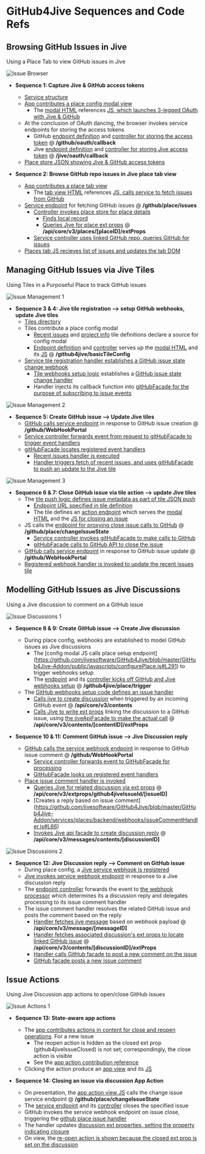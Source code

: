 # GitHub4Jive Sequences and Code Refs

## Browsing GitHub Issues in Jive

Using a Place Tab to view GitHub issues in Jive

![](https://github.com/jivesoftware/GitHub4Jive/blob/master/GitHub4Jive-Addon/images/place1.jpg "Issue Browser")

* **Sequence 1: Capture Jive & GitHub access tokens**
  * [Service structure](https://github.com/jivesoftware/GitHub4Jive/blob/master/GitHub4Jive-Addon)
  * [App contributes a place config modal view](https://github.com/jivesoftware/GitHub4Jive/blob/master/GitHub4Jive-Addon/apps/GitHub4Jive/public/app.xml#L83)
    * The [modal HTML](https://github.com/jivesoftware/GitHub4Jive/blob/master/GitHub4Jive-Addon/apps/GitHub4Jive/public/place-config.html) references [JS, which launches 3-legged OAuth with Jive & GitHub](https://github.com/jivesoftware/GitHub4Jive/blob/master/GitHub4Jive-Addon/public/javascripts/configurePlace.js#L199)
  * At the conclusion of OAuth dancing, the browser invokes service endpoints for storing the access tokens
    * GitHub [endpoint definition](https://github.com/jivesoftware/GitHub4Jive/blob/master/GitHub4Jive-Addon/services/github/backend/routes/gitHubEndpoints.js#L114) and [controller for storing the access token](https://github.com/jivesoftware/GitHub4Jive/blob/master/GitHub4Jive-Addon/services/github/backend/gitHubOAuthController.js#L42) @ <b>/github/oauth/callback</b>
    * Jive [endpoint definition](https://github.com/jivesoftware/GitHub4Jive/blob/master/GitHub4Jive-Addon/services/jive/backend/routes/jiveEndpoints.js#L44) and [controller for storing Jive access token](https://github.com/jivesoftware/GitHub4Jive/blob/master/GitHub4Jive-Addon/services/jive/backend/jiveOAuthController.js#L37) @ <b>/jive/oauth/callback</b>
  * [Place store JSON showing Jive & GitHub access tokens](https://github.com/jivesoftware/GitHub4Jive/blob/master/GitHub4Jive-Addon/docs/sample-place-store.json)

* **Sequence 2: Browse GitHub repo issues in Jive place tab view**
  * [App contributes a place tab view](https://github.com/jivesoftware/GitHub4Jive/blob/master/GitHub4Jive-Addon/apps/GitHub4Jive/public/app.xml#L101)
    * The [tab view HTML](https://github.com/jivesoftware/GitHub4Jive/blob/master/GitHub4Jive-Addon/apps/GitHub4Jive/public/place-tab.html) references [JS, calls service to fetch issues from GitHub](https://github.com/jivesoftware/GitHub4Jive/blob/master/GitHub4Jive-Addon/apps/GitHub4Jive/public/javascripts/actions/place-tab.js#L23)
  * [Service endpoint](https://github.com/jivesoftware/GitHub4Jive/blob/master/GitHub4Jive-Addon/services/github/backend/routes/gitHubEndpoints.js#L52) for fetching GitHub issues @ <b>/github/place/issues</b>
    * [Controller invokes place store for place details](https://github.com/jivesoftware/GitHub4Jive/blob/master/GitHub4Jive-Addon/services/github/backend/gitHubController.js#L84)
      * [Finds local record](https://github.com/jivesoftware/GitHub4Jive/blob/master/GitHub4Jive-Addon/lib/github4jive/placeStore.js#L115)
      * [Queries Jive for place ext props](https://github.com/jivesoftware/GitHub4Jive/blob/master/GitHub4Jive-Addon/lib/github4jive/placeStore.js#L79) @ <b>/api/core/v3/places/[placeID]/extProps</b>
    * [Service controller uses linked GitHub repo, queries GitHub for issues](https://github.com/jivesoftware/GitHub4Jive/blob/master/GitHub4Jive-Addon/services/github/backend/gitHubController.js#L86)
  * [Places tab JS recieves list of issues and updates the tab DOM](https://github.com/jivesoftware/GitHub4Jive/blob/master/GitHub4Jive-Addon/apps/GitHub4Jive/public/javascripts/actions/place-tab.js#L30)

## Managing GitHub Issues via Jive Tiles

Using Tiles in a Purposeful Place to track GitHub issues 

![](https://github.com/jivesoftware/GitHub4Jive/blob/master/GitHub4Jive-Addon/images/issues1.jpg "Issue Management 1")

* **Sequence 3 & 4: Jive tile registration --> setup GitHub webhooks, update Jive tiles**
  * [Tiles directory](https://github.com/jivesoftware/GitHub4Jive/tree/master/GitHub4Jive-Addon/tiles)
  * Tiles contribute a place config modal
    * [Recent issues](https://github.com/jivesoftware/GitHub4Jive/blob/master/GitHub4Jive-Addon/tiles/github-issues-recent/definition.json#L21) and [project info](https://github.com/jivesoftware/GitHub4Jive/blob/master/GitHub4Jive-Addon/tiles/github-issues-recent/definition.json#L21) tile definitions declare a source for config modal
    * [Endpoint definition](https://github.com/jivesoftware/GitHub4Jive/blob/master/GitHub4Jive-Addon/services/places/backend/routes/placeEndpoints.js#L12) and [controller](https://github.com/jivesoftware/GitHub4Jive/blob/master/GitHub4Jive-Addon/services/places/backend/placeController.js#L70) serves up the [modal HTML](https://github.com/jivesoftware/GitHub4Jive/blob/master/GitHub4Jive-Addon/public/configuration.html) and its [JS](https://github.com/jivesoftware/GitHub4Jive/blob/master/GitHub4Jive-Addon/public/javascripts/configurePlace.js) @ <b>/github4jive/basicTileConfig</b>
  * [Service tile registration handler establishes a GitHub issue state change webhook](https://github.com/jivesoftware/GitHub4Jive/blob/master/GitHub4Jive-Addon/tiles/github-issues-recent/backend/controller.js#L54)
    * [Tile webhooks setup logic](https://github.com/jivesoftware/GitHub4Jive/blob/master/GitHub4Jive-Addon/tiles/github-issues-recent/backend/webhooks/webhookBuilder.js#L28) establishes a [GitHub issue state change handler](https://github.com/jivesoftware/GitHub4Jive/blob/master/GitHub4Jive-Addon/tiles/github-issues-recent/backend/webhooks/issueHandler.js#L30)
    * Handler injects its callback function into [gitHubFacade for the purpose of subscribing to issue events](https://github.com/jivesoftware/GitHub4Jive/blob/master/GitHub4Jive-Addon/lib/github4jive/gitHubFacade.js#L211)

![](https://github.com/jivesoftware/GitHub4Jive/blob/master/GitHub4Jive-Addon/images/issues2.jpg "Issue Management 2")

* **Sequence 5: Create GitHub issue --> Update Jive tiles**
  * [GitHub calls service endpoint](https://github.com/jivesoftware/GitHub4Jive/blob/master/GitHub4Jive-Addon/services/github/backend/routes/gitHubEndpoints.js#L28) in response to GitHub issue creation @ <b>/github/WebHookPortal</b>
  * [Service controller forwards event from request to gitHubFacade to trigger event handlers](https://github.com/jivesoftware/GitHub4Jive/blob/master/GitHub4Jive-Addon/services/github/backend/gitHubController.js#L40)
  * [gitHubFacade locates registered event handlers](https://github.com/jivesoftware/GitHub4Jive/blob/master/GitHub4Jive-Addon/lib/github4jive/gitHubFacade.js#L306)
    * [Recent issues handler is executed](https://github.com/jivesoftware/GitHub4Jive/blob/master/GitHub4Jive-Addon/tiles/github-issues-recent/backend/webhooks/issueHandler.js#L38)
    * [Handler triggers fetch of recent issues, and uses gitHubFacade to push an update to the Jive tile](https://github.com/jivesoftware/GitHub4Jive/blob/master/GitHub4Jive-Addon/tiles/github-issues-recent/backend/tileInstanceProcessor.js)

![](https://github.com/jivesoftware/GitHub4Jive/blob/master/GitHub4Jive-Addon/images/issues3.jpg "Issue Management 3")

* **Sequence 6 & 7: Close GitHub issue via tile action --> update Jive tiles**
  * The [tile push logic defines issue metadata as part of tile JSON push](https://github.com/jivesoftware/GitHub4Jive/blob/master/GitHub4Jive-Addon/tiles/github-issues-recent/backend/tileInstanceProcessor.js#L83)
    * [Endpoint URL specified in tile definition](https://github.com/jivesoftware/GitHub4Jive/blob/master/GitHub4Jive-Addon/tiles/github-issues-recent/definition.json#L20)
    * The tile defines an [action endpoint](https://github.com/jivesoftware/GitHub4Jive/blob/master/GitHub4Jive-Addon/tiles/github-issues-recent/backend/routes/actionEndpoint.js) which serves the [modal HTML](https://github.com/jivesoftware/GitHub4Jive/blob/master/GitHub4Jive-Addon/tiles/github-issues-recent/public/action.html) and the [JS for closing an issue](https://github.com/jivesoftware/GitHub4Jive/blob/master/GitHub4Jive-Addon/tiles/github-issues-recent/public/javascripts/action.js#L84)
  * JS calls the [endpoint for proxying close issue calls to GitHub](https://github.com/jivesoftware/GitHub4Jive/blob/master/GitHub4Jive-Addon/services/github/backend/routes/gitHubEndpoints.js#L66) @ <b>/github/place/changeIssueState</b>
    * [Service controller invokes gitHubFacade to make calls to GitHub](https://github.com/jivesoftware/GitHub4Jive/blob/master/GitHub4Jive-Addon/services/github/backend/gitHubController.js#L143)
    * [gitHubFacade calls to GitHub API to close the issue](https://github.com/jivesoftware/GitHub4Jive/blob/master/GitHub4Jive-Addon/lib/github4jive/gitHubFacade.js#L158)
  * [GitHub calls service endpoint](https://github.com/jivesoftware/GitHub4Jive/blob/master/GitHub4Jive-Addon/services/github/backend/routes/gitHubEndpoints.js#L28) in response to GitHub issue update @ <b>/github/WebHookPortal</b>
  * [Registered webhook handler is invoked to update the recent issues tile](https://github.com/jivesoftware/GitHub4Jive/blob/master/GitHub4Jive-Addon/tiles/github-issues-recent/backend/webhooks/issueHandler.js#L30)

## Modelling GitHub Issues as Jive Discussions

Using a Jive discussion to comment on a GitHub issue

![](https://github.com/jivesoftware/GitHub4Jive/blob/master/GitHub4Jive-Addon/images/discussions1.jpg "Issue Discussions 1")

* **Sequence 8 & 9: Create GitHub issue --> Create Jive discussion**
  * During place config, webhooks are established to model GitHub issues as Jive discussions
    * The [config modal JS calls place setup endpoint] (https://github.com/jivesoftware/GitHub4Jive/blob/master/GitHub4Jive-Addon/public/javascripts/configurePlace.js#L291) to trigger webhooks setup
    * The [endpoint](https://github.com/jivesoftware/GitHub4Jive/blob/master/GitHub4Jive-Addon/services/places/backend/routes/placeEndpoints.js#L22) and its [controller kicks off GitHub and Jive webhooks setup](https://github.com/jivesoftware/GitHub4Jive/blob/master/GitHub4Jive-Addon/services/places/backend/placeController.js#L80) @ <b>/github4jive/place/trigger</b>
  * The [GitHub webhooks setup code defines an issue handler](https://github.com/jivesoftware/GitHub4Jive/blob/master/GitHub4Jive-Addon/services/places/backend/webhooks/webhookBuilder.js#L30)
    * [Calls jive to create discussion](https://github.com/jivesoftware/GitHub4Jive/blob/master/GitHub4Jive-Addon/services/places/backend/webhooks/issueHandler.js#L51) when triggered by an incoming GitHub event @ <b>/api/core/v3/contents</b>
    * [Calls Jive to write ext props](https://github.com/jivesoftware/GitHub4Jive/blob/master/GitHub4Jive-Addon/services/places/backend/webhooks/issueHandler.js#L107) linking the discussion to a GitHub issue, using [the jiveApiFacade to make the actual call](https://github.com/jivesoftware/GitHub4Jive/blob/master/GitHub4Jive-Addon/lib/github4jive/JiveApiFacade.js#L229) @ <b>/api/core/v3/contents/[contentID]/extProps</b>

* **Sequence 10 & 11: Comment GitHub issue --> Jive Discussion reply**
  * [GitHub calls the service webhook endpoint](https://github.com/jivesoftware/GitHub4Jive/blob/master/GitHub4Jive-Addon/services/github/backend/routes/gitHubEndpoints.js#L28) in response to GitHub issue comment @ <b>/github/WebHookPortal</b>
    * [Service controller forwards event to GitHubFacade for processing](https://github.com/jivesoftware/GitHub4Jive/blob/master/GitHub4Jive-Addon/services/github/backend/gitHubController.js#L40)
    * [GitHubFacade looks up registered event handlers](https://github.com/jivesoftware/GitHub4Jive/blob/master/GitHub4Jive-Addon/lib/github4jive/gitHubFacade.js#L306)
  * [Place issue comment handler is invoked](https://github.com/jivesoftware/GitHub4Jive/blob/master/GitHub4Jive-Addon/services/places/backend/webhooks/issueCommentHandler.js#L42)
    * [Queries Jive for related discussion via ext props](https://github.com/jivesoftware/GitHub4Jive/blob/master/GitHub4Jive-Addon/lib/github4jive/helpers.js#L18) @ <b>/api/core/v3/extprops/github4jiveIssueId/[issueID]</b>
    * [Creates a reply based on issue comment] (https://github.com/jivesoftware/GitHub4Jive/blob/master/GitHub4Jive-Addon/services/places/backend/webhooks/issueCommentHandler.js#L66)
    * [Invokes Jive api facade to create discussion reply](https://github.com/jivesoftware/GitHub4Jive/blob/master/GitHub4Jive-Addon/lib/github4jive/JiveApiFacade.js#L208) @ <b>/api/core/v3/messages/contents/[discussionID]</b>

![](https://github.com/jivesoftware/GitHub4Jive/blob/master/GitHub4Jive-Addon/images/discussions2.jpg "Issue Discussions 2")

* **Sequence 12: Jive Discussion reply --> Comment on GitHub issue**
  * During place config, a [Jive service webhook is registered](https://github.com/jivesoftware/GitHub4Jive/blob/master/GitHub4Jive-Addon/services/places/backend/placeController.js#L107)
  * [Jive invokes service webhook endpoint](https://github.com/jivesoftware/GitHub4Jive/blob/master/GitHub4Jive-Addon/services/jive/backend/routes/jiveEndpoints.js#L27) in response to a Jive discussion reply
  * The [endpoint controller](https://github.com/jivesoftware/GitHub4Jive/blob/master/GitHub4Jive-Addon/services/jive/backend/jiveController.js#L30) forwards the event to [the webhook processor](https://github.com/jivesoftware/GitHub4Jive/blob/master/GitHub4Jive-Addon/services/jive/backend/webhooks/webhookBuilder.js#L74) which determines its a discussion reply and delegates processing to its issue comment handler
  * The issue comment handler resolves the related GitHub issue and posts the comment based on the reply
    * [Handler fetches jive message](https://github.com/jivesoftware/GitHub4Jive/blob/master/GitHub4Jive-Addon/services/jive/backend/webhooks/jiveCommentHandler.js#L38) based on webhook payload @ <b>/api/core/v3/message/[messageID]</b>
    * [Handler fetches associated discussion's ext props to locate linked GitHub issue](https://github.com/jivesoftware/GitHub4Jive/blob/master/GitHub4Jive-Addon/services/jive/backend/webhooks/jiveCommentHandler.js#L47) @ <b>/api/core/v3/contents/[discussionID]/extProps</b>
    * [Handler calls GitHub facade to post a new comment on the issue](https://github.com/jivesoftware/GitHub4Jive/blob/master/GitHub4Jive-Addon/services/jive/backend/webhooks/jiveCommentHandler.js#L59)
    * [GitHub facade posts a new issue comment](https://github.com/jivesoftware/GitHub4Jive/blob/master/GitHub4Jive-Addon/lib/github4jive/gitHubFacade.js#L191)

## Issue Actions

Using Jive Discussion app actions to open/close GitHub issues 

![](https://github.com/jivesoftware/GitHub4Jive/blob/master/GitHub4Jive-Addon/images/actions1.jpg "Issue Actions 1")

* **Sequence 13: State-aware app actions**
  * The [app contributes actions in content for close and reopen operations](https://github.com/jivesoftware/GitHub4Jive/blob/master/GitHub4Jive-Addon/apps/GitHub4Jive/public/app.xml#L59). For a new issue
    * The reopen action is hidden as the closed ext prop (github4jiveIssueClosed) is not set; correspondingly, the close action is visible
    * See the [app action contribution reference](https://community.jivesoftware.com/docs/DOC-114464)
  * Clicking the action produce an [app view](https://github.com/jivesoftware/GitHub4Jive/blob/master/GitHub4Jive-Addon/apps/GitHub4Jive/public/issue-close.html) and its [JS](https://github.com/jivesoftware/GitHub4Jive/blob/master/GitHub4Jive-Addon/apps/GitHub4Jive/public/javascripts/actions/issue-close-reopen.js#L30)

* **Sequence 14: Closing an issue via discussion App Action**
  * On presentation, the [app action view JS](https://github.com/jivesoftware/GitHub4Jive/blob/master/GitHub4Jive-Addon/apps/GitHub4Jive/public/javascripts/actions/issue-close-reopen.js#L30) calls the change issue service endpoint @ <b>/github/place/changeIssueState</b>
  * The [service endpoint](https://github.com/jivesoftware/GitHub4Jive/blob/master/GitHub4Jive-Addon/services/github/backend/routes/gitHubEndpoints.js#L66) and its [controller](https://github.com/jivesoftware/GitHub4Jive/blob/master/GitHub4Jive-Addon/services/github/backend/gitHubController.js#L143) closes the specified issue
  * GitHub invokes the service webhook endpoint on issue close, triggering the [github place issue handler](https://github.com/jivesoftware/GitHub4Jive/blob/master/GitHub4Jive-Addon/services/places/backend/webhooks/issueHandler.js#L38)
  * The handler updates [discussion ext properties, setting the property indicating closure](https://github.com/jivesoftware/GitHub4Jive/blob/master/GitHub4Jive-Addon/services/places/backend/webhooks/issueHandler.js#L123)
  * On view, the [re-open action is shown because the closed ext prop is set on the discussion](https://github.com/jivesoftware/GitHub4Jive/blob/master/GitHub4Jive-Addon/apps/GitHub4Jive/public/app.xml#L77)
